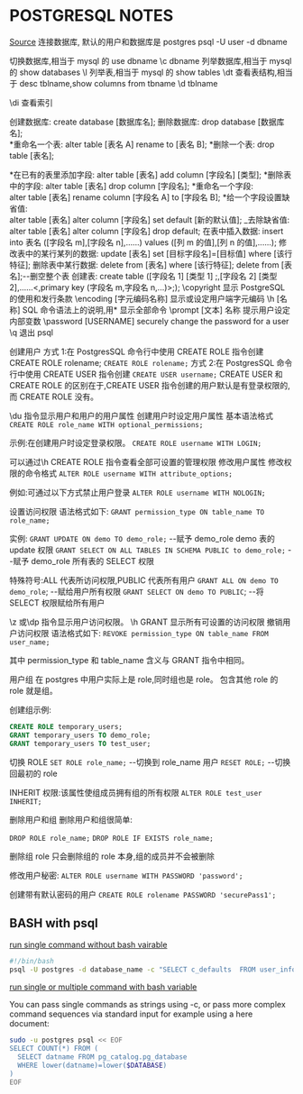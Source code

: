 # POSTGRESQL NOTES

[Source](https://blog.csdn.net/u010856284/article/details/70142810)
连接数据库, 默认的用户和数据库是 postgres
psql -U user -d dbname

切换数据库,相当于 mysql 的 use dbname
\c dbname
列举数据库,相当于 mysql 的 show databases
\l
列举表,相当于 mysql 的 show tables
\dt
查看表结构,相当于 desc tblname,show columns from tbname
\d tblname

\di 查看索引

创建数据库:
create database [数据库名];
删除数据库:
drop database [数据库名];  
*重命名一个表:
alter table [表名 A] rename to [表名 B];
*删除一个表:
drop table [表名];

*在已有的表里添加字段:
alter table [表名] add column [字段名] [类型];
*删除表中的字段:
alter table [表名] drop column [字段名];
*重命名一个字段:  
alter table [表名] rename column [字段名 A] to [字段名 B];
*给一个字段设置缺省值:  
alter table [表名] alter column [字段名] set default [新的默认值];
\_去除缺省值:  
alter table [表名] alter column [字段名] drop default;
在表中插入数据:
insert into 表名 ([字段名 m],[字段名 n],......) values ([列 m 的值],[列 n 的值],......);
修改表中的某行某列的数据:
update [表名] set [目标字段名]=[目标值] where [该行特征];
删除表中某行数据:
delete from [表名] where [该行特征];
delete from [表名];--删空整个表
创建表:
create table ([字段名 1] [类型 1] ;,[字段名 2] [类型 2],......<,primary key (字段名 m,字段名 n,...)>;);
\copyright 显示 PostgreSQL 的使用和发行条款
\encoding [字元编码名称]
显示或设定用户端字元编码
\h [名称] SQL 命令语法上的说明,用\* 显示全部命令
\prompt [文本] 名称
提示用户设定内部变数
\password [USERNAME]
securely change the password for a user
\q 退出 psql

创建用户
方式 1:在 PostgresSQL 命令行中使用 CREATE ROLE 指令创建
CREATE ROLE rolename;
`CREATE ROLE rolename;`
方式 2:在 PostgresSQL 命令行中使用 CREATE USER 指令创建
`CREATE USER username;`
CREATE USER 和 CREATE ROLE 的区别在于,CREATE USER 指令创建的用户默认是有登录权限的,而 CREATE ROLE 没有。

\du 指令显示用户和用户的用户属性
创建用户时设定用户属性
基本语法格式
`CREATE ROLE role_name WITH optional_permissions;`

示例:在创建用户时设定登录权限。
`CREATE ROLE username WITH LOGIN;`

可以通过\h CREATE ROLE 指令查看全部可设置的管理权限
修改用户属性
修改权限的命令格式
`ALTER ROLE username WITH attribute_options;`

例如:可通过以下方式禁止用户登录
`ALTER ROLE username WITH NOLOGIN;`

设置访问权限
语法格式如下:
`GRANT permission_type ON table_name TO role_name;`

实例:
`GRANT UPDATE ON demo TO demo_role;` --赋予 demo_role demo 表的 update 权限
`GRANT SELECT ON ALL TABLES IN SCHEMA PUBLIC to demo_role;` --赋予 demo_role 所有表的 SELECT 权限

特殊符号:ALL 代表所访问权限,PUBLIC 代表所有用户
`GRANT ALL ON demo TO demo_role`; --赋给用户所有权限
`GRANT SELECT ON demo TO PUBLIC`; --将 SELECT 权限赋给所有用户

\z 或\dp 指令显示用户访问权限。
\h GRANT 显示所有可设置的访问权限
撤销用户访问权限
语法格式如下:
`REVOKE permission_type ON table_name FROM user_name;`

其中 permission_type 和 table_name 含义与 GRANT 指令中相同。

用户组
在 postgres 中用户实际上是 role,同时组也是 role。 包含其他 role 的 role 就是组。

创建组示例:

```SQL
CREATE ROLE temporary_users;
GRANT temporary_users TO demo_role;
GRANT temporary_users TO test_user;
```

切换 ROLE
`SET ROLE role_name;` --切换到 role_name 用户
`RESET ROLE;` --切换回最初的 role

INHERIT 权限:该属性使组成员拥有组的所有权限
`ALTER ROLE test_user INHERIT;`

删除用户和组
删除用户和组很简单:

`DROP ROLE role_name;`
`DROP ROLE IF EXISTS role_name;`

删除组 role 只会删除组的 role 本身,组的成员并不会被删除

修改用户秘密:
`ALTER ROLE username WITH PASSWORD 'password';`

创建带有默认密码的用户
`CREATE ROLE rolename PASSWORD 'securePass1';`

## BASH with psql

[run single command without bash vairable](https://stackoverflow.com/questions/18223665/postgresql-query-from-bash-script-as-database-user-postgres)

```bash
#!/bin/bash
psql -U postgres -d database_name -c "SELECT c_defaults  FROM user_info WHERE c_uid = 'testuser'"
```

[run single or multiple command with bash variable](https://askubuntu.com/questions/1064648/using-bash-in-combination-with-psql-passing-variable-between-them)

You can pass single commands as strings using -c, or pass more complex command sequences via standard input for example using a here document:

```bash
sudo -u postgres psql << EOF
SELECT COUNT(*) FROM (
  SELECT datname FROM pg_catalog.pg_database
  WHERE lower(datname)=lower($DATABASE)
)
EOF
```

